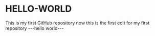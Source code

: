 # HELLO-WORLD
This is my first GitHub repository 
now this is the first edit for my first repository ---hello world--- 
